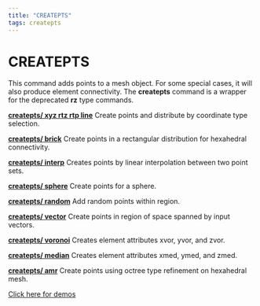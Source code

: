 ```yaml
---
title: "CREATEPTS"
tags: createpts
---
```

 
 # CREATEPTS #

  This command adds points to a mesh object. For some special cases, it
  will also produce element connectivity. The **createpts** command is a wrapper for the deprecated **rz** type commands.
  

  **[createpts/ xyz rtz rtp line](createpts/CRTPTSRZ.md)** Create points and distribute by coordinate type selection.

  **[createpts/ brick](createpts/CRTPTBRICK.md)** Create points in a rectangular distribution for hexahedral connectivity.

  **[createpts/ interp](createpts/createpts_interp.md)** Creates points by linear interpolation between two point sets.

  **[createpts/ sphere](createpts/cresphere.md)** Create points for a sphere.

  **[createpts/ random](createpts/CRTPTRZRAN.md)** Add random points within region.

  **[createpts/ vector](createpts/CRTPTRZV_LG.md)** Create points in region of space spanned by input vectors.

  **[createpts/ voronoi](createpts/createpts_voronoi.md)** Creates element attributes xvor, yvor, and zvor.

  **[createpts/ median](createpts/createpts_median.md)** Creates element attributes xmed, ymed, and zmed.

  **[createpts/ amr](createpts/CREATEPTSAMR.md)** Create points using octree type refinement on hexahedral mesh.
  
  

 [Click here for demos](../demos/main_createpts.md)

